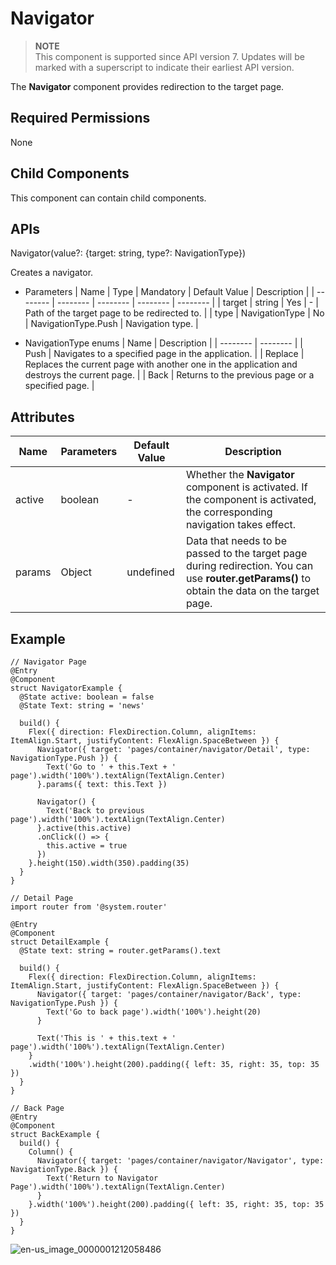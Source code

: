 # Navigator


> **NOTE**<br>
> This component is supported since API version 7. Updates will be marked with a superscript to indicate their earliest API version.


The **Navigator** component provides redirection to the target page.


## Required Permissions

None


## Child Components

This component can contain child components.


## APIs

Navigator(value?: {target: string, type?: NavigationType})

Creates a navigator.

- Parameters
  | Name | Type | Mandatory | Default Value | Description | 
  | -------- | -------- | -------- | -------- | -------- |
  | target | string | Yes | - | Path of the target page to be redirected to. | 
  | type | NavigationType | No | NavigationType.Push | Navigation type. | 

- NavigationType enums
    | Name | Description | 
  | -------- | -------- |
  | Push | Navigates to a specified page in the application. | 
  | Replace | Replaces the current page with another one in the application and destroys the current page. | 
  | Back | Returns to the previous page or a specified page. | 


## Attributes

| Name | Parameters | Default Value | Description | 
| -------- | -------- | -------- | -------- |
| active | boolean | - | Whether the **Navigator** component is activated. If the component is activated, the corresponding navigation takes effect. | 
| params | Object | undefined | Data that needs to be passed to the target page during redirection. You can use **router.getParams()** to obtain the data on the target page. | 


## Example

  
```
// Navigator Page
@Entry
@Component
struct NavigatorExample {
  @State active: boolean = false
  @State Text: string = 'news'

  build() {
    Flex({ direction: FlexDirection.Column, alignItems: ItemAlign.Start, justifyContent: FlexAlign.SpaceBetween }) {
      Navigator({ target: 'pages/container/navigator/Detail', type: NavigationType.Push }) {
        Text('Go to ' + this.Text + ' page').width('100%').textAlign(TextAlign.Center)
      }.params({ text: this.Text })

      Navigator() {
        Text('Back to previous page').width('100%').textAlign(TextAlign.Center)
      }.active(this.active)
      .onClick(() => {
        this.active = true
      })
    }.height(150).width(350).padding(35)
  }
}
```

  
```
// Detail Page
import router from '@system.router'

@Entry
@Component
struct DetailExample {
  @State text: string = router.getParams().text

  build() {
    Flex({ direction: FlexDirection.Column, alignItems: ItemAlign.Start, justifyContent: FlexAlign.SpaceBetween }) {
      Navigator({ target: 'pages/container/navigator/Back', type: NavigationType.Push }) {
        Text('Go to back page').width('100%').height(20)
      }

      Text('This is ' + this.text + ' page').width('100%').textAlign(TextAlign.Center)
    }
    .width('100%').height(200).padding({ left: 35, right: 35, top: 35 })
  }
}

```

  
```
// Back Page
@Entry
@Component
struct BackExample {
  build() {
    Column() {
      Navigator({ target: 'pages/container/navigator/Navigator', type: NavigationType.Back }) {
        Text('Return to Navigator Page').width('100%').textAlign(TextAlign.Center)
      }
    }.width('100%').height(200).padding({ left: 35, right: 35, top: 35 })
  }
}
```

![en-us_image_0000001212058486](figures/en-us_image_0000001212058486.gif)
